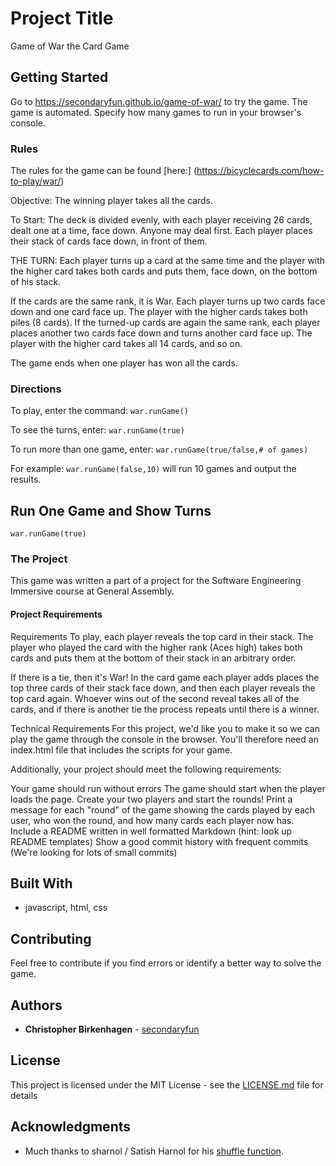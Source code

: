 # Project Title

Game of War the Card Game

## Getting Started

Go to https://secondaryfun.github.io/game-of-war/ to try the game.  The game is automated. Specify how many games to run in your browser's console.

### Rules

The rules for the game can be found [here:] (https://bicyclecards.com/how-to-play/war/)

Objective:  The winning player takes all the cards.

To Start:  The deck is divided evenly, with each player receiving 26 cards, dealt one at a time, face down. Anyone may deal first. Each player places their stack of cards face down, in front of them.

THE TURN: Each player turns up a card at the same time and the player with the higher card takes both cards and puts them, face down, on the bottom of his stack.

If the cards are the same rank, it is War. Each player turns up two cards face down and one card face up. The player with the higher cards takes both piles (8 cards). If the turned-up cards are again the same rank, each player places another two cards face down and turns another card face up. The player with the higher card takes all 14 cards, and so on.

The game ends when one player has won all the cards.

### Directions

To play, enter the command: 
```war.runGame()```

To see the turns, enter: 
```war.runGame(true)```

To run more than one game, enter: 
```war.runGame(true/false,# of games)```

For example: 
```war.runGame(false,10)``` 
will run 10 games and output the results.

## Run One Game and Show Turns

```war.runGame(true)```

### The Project

This game was written a part of a project for the Software Engineering Immersive course at General Assembly.

#### Project Requirements

Requirements
To play, each player reveals the top card in their stack. The player who played the card with the higher rank (Aces high) takes both cards and puts them at the bottom of their stack in an arbitrary order.

If there is a tie, then it's War! In the card game each player adds places the top three cards of their stack face down, and then each player reveals the top card again. Whoever wins out of the second reveal takes all of the cards, and if there is another tie the process repeats until there is a winner.

Technical Requirements
For this project, we'd like you to make it so we can play the game through the console in the browser. You'll therefore need an index.html file that includes the scripts for your game.

Additionally, your project should meet the following requirements:

Your game should run without errors
The game should start when the player loads the page. Create your two players and start the rounds!
Print a message for each "round" of the game showing the cards played by each user, who won the round, and how many cards each player now has.
Include a README written in well formatted Markdown (hint: look up README templates)
Show a good commit history with frequent commits (We're looking for lots of small commits)
## Built With

* javascript, html, css

## Contributing

Feel free to contribute if you find errors or identify a better way to solve the game. 

## Authors

* **Christopher Birkenhagen** - [secondaryfun](https://github.com/secondaryfun)

## License

This project is licensed under the MIT License - see the [LICENSE.md](LICENSE.md) file for details

## Acknowledgments

* Much thanks to sharnol / Satish Harnol for his [shuffle function](https://gist.github.com/sharnol/364f01f49ab68f1a127a1b35368eee47). 
